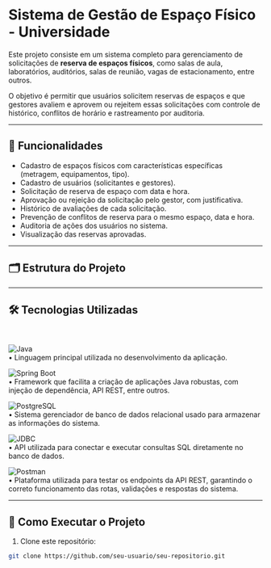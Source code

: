 # Sistema de Gestão de Espaço Físico - Universidade

Este projeto consiste em um sistema completo para gerenciamento de solicitações de **reserva de espaços físicos**, como salas de aula, laboratórios, auditórios, salas de reunião, vagas de estacionamento, entre outros.

O objetivo é permitir que usuários solicitem reservas de espaços e que gestores avaliem e aprovem ou rejeitem essas solicitações com controle de histórico, conflitos de horário e rastreamento por auditoria.

---

## 📌 Funcionalidades

- Cadastro de espaços físicos com características específicas (metragem, equipamentos, tipo).
- Cadastro de usuários (solicitantes e gestores).
- Solicitação de reserva de espaço com data e hora.
- Aprovação ou rejeição da solicitação pelo gestor, com justificativa.
- Histórico de avaliações de cada solicitação.
- Prevenção de conflitos de reserva para o mesmo espaço, data e hora.
- Auditoria de ações dos usuários no sistema.
- Visualização das reservas aprovadas.

---

## 🗂️ Estrutura do Projeto




---

## 🛠️ Tecnologias Utilizadas

<br>

![Java](https://img.shields.io/badge/Java-ED8B00?style=for-the-badge&logo=java&logoColor=white)  
• Linguagem principal utilizada no desenvolvimento da aplicação.

![Spring Boot](https://img.shields.io/badge/Spring%20Boot-6DB33F?style=for-the-badge&logo=spring-boot&logoColor=white)  
• Framework que facilita a criação de aplicações Java robustas, com injeção de dependência, API REST, entre outros.

![PostgreSQL](https://img.shields.io/badge/PostgreSQL-316192?style=for-the-badge&logo=postgresql&logoColor=white)  
• Sistema gerenciador de banco de dados relacional usado para armazenar as informações do sistema.

![JDBC](https://img.shields.io/badge/JDBC-003B57?style=for-the-badge&logo=oracle&logoColor=white)  
• API utilizada para conectar e executar consultas SQL diretamente no banco de dados.

![Postman](https://img.shields.io/badge/Postman-FF6C37?style=for-the-badge&logo=postman&logoColor=white)  
• Plataforma utilizada para testar os endpoints da API REST, garantindo o correto funcionamento das rotas, validações e respostas do sistema.

---

## 🧠 Como Executar o Projeto

1. Clone este repositório:

```bash
git clone https://github.com/seu-usuario/seu-repositorio.git

